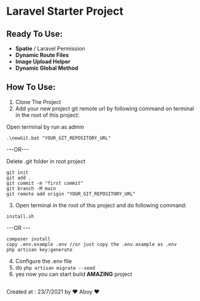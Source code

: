 # Laravel Starter Project

## Ready To Use:
- **Spatie** / Laravel Permission
- **Dynamic Route Files**
- **Image Upload Helper** 
- **Dynamic Global Method**

## How To Use:
1. Clone The Project
2. Add your new project git remote url by following command on terminal in the root of this project:

Open terminal by run as admin
~~~
.\newGit.bat "YOUR_GIT_REPOSITORY_URL"
~~~
---OR---

Delete .git folder in root project
~~~
git init
git add .
git commit -m "first commit"
git branch -M main
git remote add origin "YOUR_GIT_REPOSITORY_URL"
~~~

3. Open terminal in the root of this project and do following command:
~~~
install.sh
~~~
---OR ---
~~~
composer install
copy .env.example .env //or just copy the .env.example as .env
php artisan key:generate
~~~
4. Configure the .env file
5. do `php artisan migrate --seed`
6. yes now you can start build **AMAZING** project
##
Created at : 23/7/2021 by ❤ Aboy ❤

